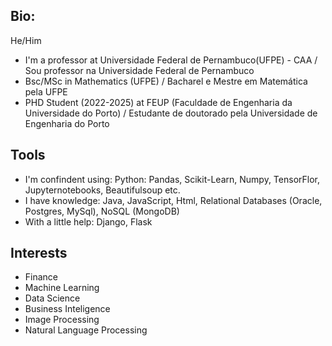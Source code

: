 ## Bio: 

He/Him
* I'm a professor at Universidade Federal de Pernambuco(UFPE) - CAA / Sou professor na Universidade Federal de Pernambuco
* Bsc/MSc in Mathematics (UFPE) / Bacharel e Mestre em Matemática pela UFPE
* PHD Student (2022-2025) at FEUP  (Faculdade de Engenharia da Universidade do Porto) / Estudante de doutorado pela Universidade de Engenharia do Porto 


<!--
**ftrajano/ftrajano** is a ✨ _special_ ✨ repository because its `README.md` (this file) appears on your GitHub profile.

- 🔭 I’m currently working on ...
- 🌱 I’m currently learning ...
- 👯 I’m looking to collaborate on ...
- 🤔 I’m looking for help with ...
- 💬 Ask me about ...
- 📫 How to reach me: ...
- 😄 Pronouns: ...
- ⚡ Fun fact: ...
-->

## Tools 

* I'm confindent using: Python: Pandas, Scikit-Learn, Numpy, TensorFlor, Jupyternotebooks, Beautifulsoup etc.
*  I have knowledge: Java, JavaScript, Html, Relational Databases (Oracle, Postgres, MySql), NoSQL (MongoDB)
*  With a little help: Django, Flask 

## Interests

* Finance
* Machine Learning
* Data Science
* Business Inteligence
* Image Processing
* Natural Language Processing
